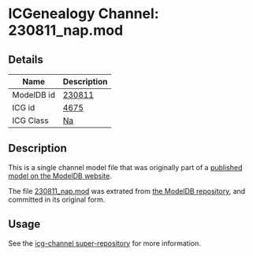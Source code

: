 # ICGenealogy Channel: 230811\_nap.mod

## Details

Name | Description
---- | -----------
ModelDB id | [230811](http://senselab.med.yale.edu/ModelDB/ShowModel.cshtml?model=230811)
ICG id | [4675](http://icg.neurotheory.ox.ac.uk/channels/2/4675)
ICG Class | [Na](http://icg.neurotheory.ox.ac.uk/channels/2)

## Description

This is a single channel model file that was originally part of a [published model on the ModelDB website](http://senselab.med.yale.edu/mModelDB/ShowModel.cshtml?model=230811).

The file [230811\_nap.mod](230811_nap.mod) was extrated from [the ModelDB repository](http://senselab.med.yale.edu/ModelDB/ShowModel.cshtml?model=230811), and committed in its original form.

## Usage

See the [icg-channel super-repository](https://github.com/icgenealogy/icg-channels) for more information.